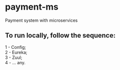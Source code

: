 # payment-ms
Payment system with microservices
## To run locally, follow the sequence:
1 - Config;  
2 - Eureka;  
3 - Zuul;  
4 - ... any.  

